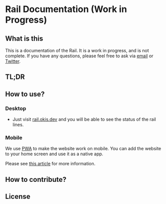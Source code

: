 # Rail Documentation (Work in Progress)

## What is this

This is a documentation of the Rail. It is a work in progress, and is not complete. If you have any questions, please feel free to ask via [email](mailto:hi@okis.dev) or [Twitter](https://twitter.com/okisdev).

## TL;DR

## How to use?

### Desktop

-   Just visit [rail.okis.dev](https://rail.okis.dev) and you will be able to see the status of the rail lines.

### Mobile

We use [PWA](https://en.wikipedia.org/wiki/Progressive_web_application) to make the website work on mobile. You can add the website to your home screen and use it as a native app.

Please see [this article](https://www.cdc.gov/niosh/mining/content/hearingloss/installPWA.html) for more information.

## How to contribute?

## License
